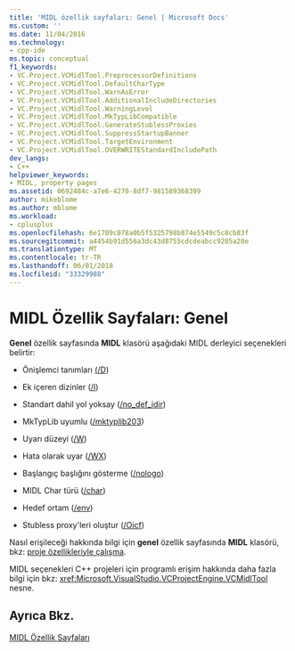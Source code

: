 ```yaml
---
title: 'MIDL özellik sayfaları: Genel | Microsoft Docs'
ms.custom: ''
ms.date: 11/04/2016
ms.technology:
- cpp-ide
ms.topic: conceptual
f1_keywords:
- VC.Project.VCMidlTool.PreprocessorDefinitions
- VC.Project.VCMidlTool.DefaultCharType
- VC.Project.VCMidlTool.WarnAsError
- VC.Project.VCMidlTool.AdditionalIncludeDirectories
- VC.Project.VCMidlTool.WarningLevel
- VC.Project.VCMidlTool.MkTypLibCompatible
- VC.Project.VCMidlTool.GenerateStublessProxies
- VC.Project.VCMidlTool.SuppressStartupBanner
- VC.Project.VCMidlTool.TargetEnvironment
- VC.Project.VCMidlTool.OVERWRITEStandardIncludePath
dev_langs:
- C++
helpviewer_keywords:
- MIDL, property pages
ms.assetid: 0692484c-a7e6-4270-8df7-981589368399
author: mikeblome
ms.author: mblome
ms.workload:
- cplusplus
ms.openlocfilehash: 6e1709c878a0b5f5325798b874e5549c5c8cb83f
ms.sourcegitcommit: a4454b91d556a3dc43d8755cdcdeabcc9285a20e
ms.translationtype: MT
ms.contentlocale: tr-TR
ms.lasthandoff: 06/01/2018
ms.locfileid: "33329988"
---
```

# <a name="midl-property-pages-general"></a>MIDL Özellik Sayfaları: Genel
**Genel** özellik sayfasında **MIDL** klasörü aşağıdaki MIDL derleyici seçenekleri belirtir:  
  
-   Önişlemci tanımları [(/D](http://msdn.microsoft.com/library/windows/desktop/aa367321))  
  
-   Ek içeren dizinler ([/I](http://msdn.microsoft.com/library/windows/desktop/aa367328))  
  
-   Standart dahil yol yoksay ([/no_def_idir](http://msdn.microsoft.com/library/windows/desktop/aa367347))  
  
-   MkTypLib uyumlu ([/mktyplib203](http://msdn.microsoft.com/library/windows/desktop/aa367332))  
  
-   Uyarı düzeyi ([/W](http://msdn.microsoft.com/library/windows/desktop/aa367383))  
  
-   Hata olarak uyar ([/WX](http://msdn.microsoft.com/library/windows/desktop/aa367387))  
  
-   Başlangıç başlığını gösterme ([/nologo](http://msdn.microsoft.com/library/windows/desktop/aa367341))  
  
-   MIDL Char türü ([/char](http://msdn.microsoft.com/library/windows/desktop/aa367314))  
  
-   Hedef ortam ([/env](http://msdn.microsoft.com/library/windows/desktop/aa367323))  
  
-   Stubless proxy'leri oluştur ([/Oicf](http://msdn.microsoft.com/library/windows/desktop/aa367352))  
  
 Nasıl erişileceği hakkında bilgi için **genel** özellik sayfasında **MIDL** klasörü, bkz: [proje özellikleriyle çalışma](../ide/working-with-project-properties.md).  
  
 MIDL seçenekleri C++ projeleri için programlı erişim hakkında daha fazla bilgi için bkz: <xref:Microsoft.VisualStudio.VCProjectEngine.VCMidlTool> nesne.  
  
## <a name="see-also"></a>Ayrıca Bkz.  
 [MIDL Özellik Sayfaları](../ide/midl-property-pages.md)